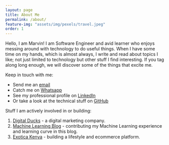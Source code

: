 ```yaml
---
layout: page
title: About Me
permalink: /about/
feature-img: "assets/img/pexels/travel.jpeg"
order: 1
---
```


Hello, I am Marvin! I am Software Engineer and avid learner who enjoys messing around with technology to do useful things. When I have some time on my hands, which is almost always, I write and read about topics I like; not just limited to technology but other stuff I find interesting. If you tag along long enough, we will discover some of the things that excite me.

Keep in touch with me:  
* Send me an [email](mailto:marvin.ogot@gmail.com)  
* Catch me on [Whatsapp](https://wa.me/+254718542880)  
* See my professional profile on [LinkedIn](https://www.linkedin.com/in/marvin-ogot-6a67a9109/)  
* Or take a look at the technical stuff on [GitHub](https://github.com/marv0)

Stuff I am actively involved in or building:  
1. [Digital Ducks](https://digitalducks.co.ke/) - a digital marketing company.  
2. [Machine Learning Blog](https://semasuka.github.io/blog//) - contributing my Machine Learning experience and learning curve in this blog.
3. [Exotica Kenya](https://exotica.co.ke/) - building a lifestyle and ecommerce platform.  

 
